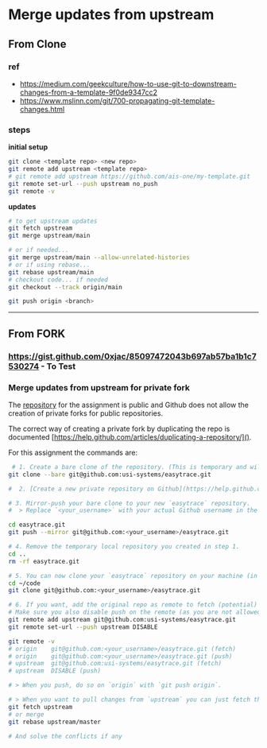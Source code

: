 # Merge updates from upstream

## From Clone

### ref

- https://medium.com/geekculture/how-to-use-git-to-downstream-changes-from-a-template-9f0de9347cc2
- https://www.mslinn.com/git/700-propagating-git-template-changes.html

### steps

**initial setup**

```bash
git clone <template repo> <new repo>
git remote add upstream <template repo>
# git remote add upstream https://github.com/ais-one/my-template.git
git remote set-url --push upstream no_push
git remote -v
```

**updates**

```bash
# to get upstream updates
git fetch upstream
git merge upstream/main

# or if needed...
git merge upstream/main --allow-unrelated-histories
# or if using rebase...
git rebase upstream/main
# checkout code... if needed
git checkout --track origin/main

git push origin <branch>
```

---

## From FORK

### https://gist.github.com/0xjac/85097472043b697ab57ba1b1c7530274 - To Test

### Merge updates from upstream for private fork

The [repository](https://github.com/usi-systems/easytrace) for the assignment is public and Github does not allow the creation of private forks for public repositories.

The correct way of creating a private fork by duplicating the repo is documented [https://help.github.com/articles/duplicating-a-repository/]().

For this assignment the commands are:

```bash
 # 1. Create a bare clone of the repository. (This is temporary and will be removed so just do it wherever.)
git clone --bare git@github.com:usi-systems/easytrace.git

#  2. [Create a new private repository on Github](https://help.github.com/articles/creating-a-new-repository/) and name it `easytrace`.

# 3. Mirror-push your bare clone to your new `easytrace` repository.
#  > Replace `<your_username>` with your actual Github username in the url below.

cd easytrace.git
git push --mirror git@github.com:<your_username>/easytrace.git

# 4. Remove the temporary local repository you created in step 1.
cd ..
rm -rf easytrace.git

# 5. You can now clone your `easytrace` repository on your machine (in my case in the `code` folder).
cd ~/code
git clone git@github.com:<your_username>/easytrace.git

# 6. If you want, add the original repo as remote to fetch (potential) future changes.
# Make sure you also disable push on the remote (as you are not allowed to push to it anyway).
git remote add upstream git@github.com:usi-systems/easytrace.git
git remote set-url --push upstream DISABLE

git remote -v
# origin	git@github.com:<your_username>/easytrace.git (fetch)
# origin	git@github.com:<your_username>/easytrace.git (push)
# upstream	git@github.com:usi-systems/easytrace.git (fetch)
# upstream	DISABLE (push)

# > When you push, do so on `origin` with `git push origin`.

# > When you want to pull changes from `upstream` you can just fetch the remote and rebase on top of your work.
git fetch upstream
# or merge
git rebase upstream/master

# And solve the conflicts if any

```
